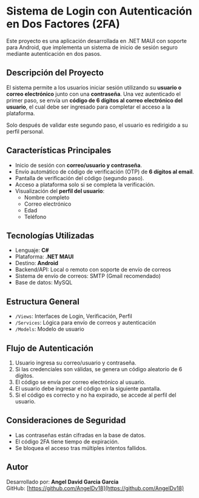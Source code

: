 # Sistema de Login con Autenticación en Dos Factores (2FA)

Este proyecto es una aplicación desarrollada en .NET MAUI con soporte para Android, que implementa un sistema de inicio de sesión seguro mediante autenticación en dos pasos.

## Descripción del Proyecto

El sistema permite a los usuarios iniciar sesión utilizando su **usuario o correo electrónico** junto con una **contraseña**. Una vez autenticado el primer paso, se envía un **código de 6 dígitos al correo electrónico del usuario**, el cual debe ser ingresado para completar el acceso a la plataforma.

Solo después de validar este segundo paso, el usuario es redirigido a su perfil personal.

## Características Principales

- Inicio de sesión con **correo/usuario y contraseña**.
- Envío automático de código de verificación (OTP) de **6 dígitos al email**.
- Pantalla de verificación del código (segundo paso).
- Acceso a plataforma solo si se completa la verificación.
- Visualización del **perfil del usuario**:
  - Nombre completo
  - Correo electrónico
  - Edad
  - Teléfono

## Tecnologías Utilizadas

- Lenguaje: **C#**
- Plataforma: **.NET MAUI**
- Destino: **Android**
- Backend/API: Local o remoto con soporte de envío de correos
- Sistema de envío de correos: SMTP (Gmail recomendado)
- Base de datos: MySQL

## Estructura General

- `/Views`: Interfaces de Login, Verificación, Perfil
- `/Services`: Lógica para envío de correos y autenticación
- `/Models`: Modelo de usuario

## Flujo de Autenticación

1. Usuario ingresa su correo/usuario y contraseña.
2. Si las credenciales son válidas, se genera un código aleatorio de 6 dígitos.
3. El código se envía por correo electrónico al usuario.
4. El usuario debe ingresar el código en la siguiente pantalla.
5. Si el código es correcto y no ha expirado, se accede al perfil del usuario.

## Consideraciones de Seguridad

- Las contraseñas están cifradas en la base de datos.
- El código 2FA tiene tiempo de expiración.
- Se bloquea el acceso tras múltiples intentos fallidos.

## Autor

Desarrollado por: **Angel David Garcia Garcia**  
GitHub: [https://github.com/AngelDv18](https://github.com/AngelDv18)
